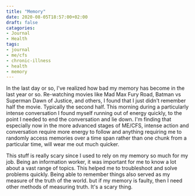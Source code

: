 ```yaml
---
title: "Memory"
date: 2020-08-05T18:57:00+02:00
draft: false
catagories:
- Journal
- Health
tags:
- journal 
- me/cfs 
- chronic-illness 
- health
- memory
---
```

In the last day or so, I've realized how bad my memory has become in the last year or so. Re-watching movies like Mad Max Fury Road, Batman vs Superman Dawn of Justice, and others, I found that I just didn't remember half the movie. Typically the second half.  This morning during a particularly intense conversation I found myself running out of energy quickly, to the point I needed to end the conversation and lie down. I'm finding that especially now in the more advanced stages of ME/CFS, intense action and conversation require more energy to follow and anything requiring me to randomly access memories over a time span rather than one chunk from a particular time, will wear me out much quicker.

This stuff is really scary since I used to rely on my memory so much for my job. Being an information worker, it was important for me to know a lot about a vast range of topics. This helped me to troubleshoot and solve problems quickly. Being able to remember things also served as my measure of the truth of the world. but if my memory is faulty, then I need other methods of measuring truth. It's a scary thing.
